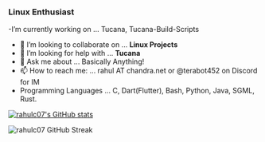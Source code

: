 

### Linux Enthusiast

-I’m currently working on ... Tucana, Tucana-Build-Scripts 
- 👯 I’m looking to collaborate on ... **Linux Projects**
- 🤔 I’m looking for help with ... **Tucana**
- 💬 Ask me about ... Basically Anything!
- 📫 How to reach me: ... rahul AT chandra.net or @terabot452 on Discord for IM
- Programming Languages ... C, Dart(Flutter), Bash, Python, Java, SGML, Rust.

[![rahulc07's GitHub stats](https://github-readme-stats.vercel.app/api?username=rahulc07&theme=city_lights&rank_icon=github)](https://github.com/anuraghazra/github-readme-stats)


![rahulc07 GitHub Streak](https://github-readme-streak-stats.herokuapp.com?user=rahulc07&theme=city_lights&hide_border=true)
